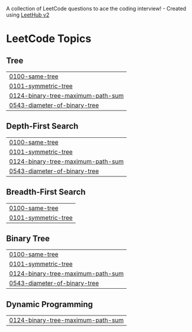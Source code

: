 A collection of LeetCode questions to ace the coding interview! - Created using [LeetHub v2](https://github.com/arunbhardwaj/LeetHub-2.0)
<!---LeetCode Topics Start-->
# LeetCode Topics
## Tree
|  |
| ------- |
| [0100-same-tree](https://github.com/Kaushiki27agrawal/DSA-Practise/tree/master/0100-same-tree) |
| [0101-symmetric-tree](https://github.com/Kaushiki27agrawal/DSA-Practise/tree/master/0101-symmetric-tree) |
| [0124-binary-tree-maximum-path-sum](https://github.com/Kaushiki27agrawal/DSA-Practise/tree/master/0124-binary-tree-maximum-path-sum) |
| [0543-diameter-of-binary-tree](https://github.com/Kaushiki27agrawal/DSA-Practise/tree/master/0543-diameter-of-binary-tree) |
## Depth-First Search
|  |
| ------- |
| [0100-same-tree](https://github.com/Kaushiki27agrawal/DSA-Practise/tree/master/0100-same-tree) |
| [0101-symmetric-tree](https://github.com/Kaushiki27agrawal/DSA-Practise/tree/master/0101-symmetric-tree) |
| [0124-binary-tree-maximum-path-sum](https://github.com/Kaushiki27agrawal/DSA-Practise/tree/master/0124-binary-tree-maximum-path-sum) |
| [0543-diameter-of-binary-tree](https://github.com/Kaushiki27agrawal/DSA-Practise/tree/master/0543-diameter-of-binary-tree) |
## Breadth-First Search
|  |
| ------- |
| [0100-same-tree](https://github.com/Kaushiki27agrawal/DSA-Practise/tree/master/0100-same-tree) |
| [0101-symmetric-tree](https://github.com/Kaushiki27agrawal/DSA-Practise/tree/master/0101-symmetric-tree) |
## Binary Tree
|  |
| ------- |
| [0100-same-tree](https://github.com/Kaushiki27agrawal/DSA-Practise/tree/master/0100-same-tree) |
| [0101-symmetric-tree](https://github.com/Kaushiki27agrawal/DSA-Practise/tree/master/0101-symmetric-tree) |
| [0124-binary-tree-maximum-path-sum](https://github.com/Kaushiki27agrawal/DSA-Practise/tree/master/0124-binary-tree-maximum-path-sum) |
| [0543-diameter-of-binary-tree](https://github.com/Kaushiki27agrawal/DSA-Practise/tree/master/0543-diameter-of-binary-tree) |
## Dynamic Programming
|  |
| ------- |
| [0124-binary-tree-maximum-path-sum](https://github.com/Kaushiki27agrawal/DSA-Practise/tree/master/0124-binary-tree-maximum-path-sum) |
<!---LeetCode Topics End-->